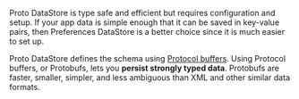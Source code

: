 Proto DataStore is type safe and efficient but requires configuration and setup. If your app data is simple enough that it can be saved in key-value pairs, then Preferences DataStore is a better choice since it is much easier to set up.

Proto DataStore defines the schema using [Protocol buffers](https://developers.google.com/protocol-buffers). Using Protocol buffers, or Protobufs, lets you **persist strongly typed data**. Protobufs are faster, smaller, simpler, and less ambiguous than XML and other similar data formats.
